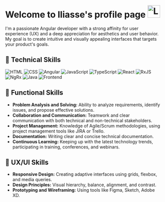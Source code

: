 # Welcome to Iliasse's profile page [<img src="https://cdn.jsdelivr.net/gh/devicons/devicon/icons/linkedin/linkedin-original.svg" alt="LinkedIn" width="40" height="40"/>](https://www.linkedin.com/in/iliasse-el-abouyi-b09306b1)
I'm a passionate Angular developer with a strong affinity for user experience (UX) and a deep appreciation for aesthetics and user behavior. My goal is to create intuitive and visually appealing interfaces that targets your product's goals.

## 🔧 Technical Skills
![HTML](https://img.shields.io/badge/HTML-239120?style=for-the-badge&logo=html5&logoColor=white)
![CSS](https://img.shields.io/badge/CSS-1572B6?style=for-the-badge&logo=css3&logoColor=white)
![Angular](https://img.shields.io/badge/Angular-DD0031?style=for-the-badge&logo=angular&logoColor=white)
![JavaScript](https://img.shields.io/badge/JavaScript-F7DF1E?style=for-the-badge&logo=javascript&logoColor=black)
![TypeScript](https://img.shields.io/badge/TypeScript-007ACC?style=for-the-badge&logo=typescript&logoColor=white)
![React](https://img.shields.io/badge/React-61DAFB?style=for-the-badge&logo=react&logoColor=black)
![RxJS](https://img.shields.io/badge/RxJS-B7178C?style=for-the-badge&logo=reactivex&logoColor=white)
![NgRx](https://img.shields.io/badge/NgRx-DD0031?style=for-the-badge&logo=ngrx&logoColor=white)
![Java](https://img.shields.io/badge/Java-007396?style=for-the-badge&logo=java&logoColor=white)
![Frontend](https://img.shields.io/badge/Frontend-000000?style=for-the-badge&logo=devicon&logoColor=white)
## 🌟 Functional Skills

- **Problem Analysis and Solving:** Ability to analyze requirements, identify issues, and propose effective solutions.
- **Collaboration and Communication:** Teamwork and clear communication with both technical and non-technical stakeholders.
- **Project Management:** Knowledge of Agile/Scrum methodologies, using project management tools like JIRA or Trello.
- **Documentation:** Writing clear and concise technical documentation.
- **Continuous Learning:** Keeping up with the latest technology trends, participating in training, conferences, and webinars.

## 🎨 UX/UI Skills

- **Responsive Design:** Creating adaptive interfaces using grids, flexbox, and media queries.
- **Design Principles:** Visual hierarchy, balance, alignment, and contrast.
- **Prototyping and Wireframing:** Using tools like Figma, Sketch, Adobe XD.

